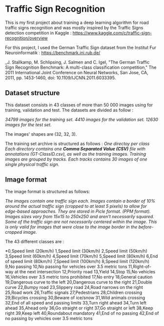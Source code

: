 # Traffic Sign Recognition
This is my first project about training a deep learning algorithm for road traffic signs recognition and was mostly inspired by the Traffic Signs detection competition in Kaggle : https://www.kaggle.com/c/traffic-sign-recognition/overview

For this project, I used the German Traffic Sign dataset from the Institut Fur Neuroinformatik :  https://benchmark.ini.rub.de/

_J. Stallkamp, M. Schlipsing, J. Salmen and C. Igel, "The German Traffic Sign Recognition Benchmark: A multi-class classification competition," The 2011 International Joint Conference on Neural Networks, San Jose, CA, 2011, pp. 1453-1460, doi: 10.1109/IJCNN.2011.6033395.

## Dataset structure

This dataset consists in 43 classes of more than 50 000 images using for training, validation and test. The datasets are divided as follow :

*34799 images for the training set.
4410 images for the validation set.
12630 images for the test set.*

The images' shapes are (32, 32, 3).

The training set archive is structured as follows :
*One directoy per class 
Each directory contains one **Comma Separated Value (CSV)** file with annotations (GT-ClassID.csv), as well as the training images.
Training images are grouped by tracks.
Each tracks contains 30 images of one single physical traffic sign.*
  
## Image format

The image format is structured as follows:

*The images contain one traffic sign each.
Images contain a border of 10% around the actual traffic sign (cropped to at least 5 pixels) to allow for edge-based approaches.
They are stored in Picle format. (PPM format).
Images sizes vary from 15x15 to 250x250 and aren't necessarily squared.
Some of the traffic sign are not necessarily centered within the image. This is only valid for images that were close to the image border in the before-cropped image.*

The 43 different classes are :

*0,Speed limit (20km/h)
1,Speed limit (30km/h)
2,Speed limit (50km/h)
3,Speed limit (60km/h)
4,Speed limit (70km/h)
5,Speed limit (80km/h)
6,End of speed limit (80km/h)
7,Speed limit (100km/h)
8,Speed limit (120km/h)
9,No passing
10,No passing for vehicles over 3.5 metric tons
11,Right-of-way at the next intersection
12,Priority road
13,Yield
14,Stop
15,No vehicles
16,Vehicles over 3.5 metric tons prohibited
17,No entry
18,General caution
19,Dangerous curve to the left
20,Dangerous curve to the right
21,Double curve
22,Bumpy road
23,Slippery road
24,Road narrows on the right
25,Road work
26,Traffic signals
27,Pedestrians
28,Children crossing
29,Bicycles crossing
30,Beware of ice/snow
31,Wild animals crossing
32,End of all speed and passing limits
33,Turn right ahead
34,Turn left ahead
35,Ahead only
36,Go straight or right
37,Go straight or left
38,Keep right
39,Keep left
40,Roundabout mandatory
41,End of no passing
42,End of no passing by vehicles over 3.5 metric tons

